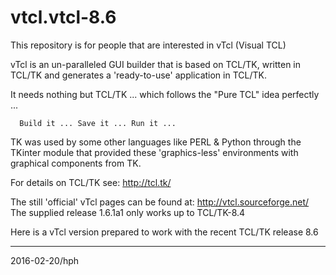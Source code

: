 # vtcl.vtcl-8.6 
This repository is for people that are interested in vTcl (Visual TCL)

vTcl is an un-paralleled GUI builder that is based on TCL/TK, written in TCL/TK and generates
a 'ready-to-use' application in TCL/TK. 

It needs nothing but TCL/TK ... which follows the "Pure TCL" idea perfectly ...

      Build it ... Save it ... Run it ...

TK was used by some other languages like PERL & Python through the TKinter module that provided
these 'graphics-less' environments with graphical components from TK.

For details on TCL/TK see: http://tcl.tk/

The still 'official' vTcl pages can be found at: http://vtcl.sourceforge.net/
The supplied release 1.6.1a1 only works up to TCL/TK-8.4

Here is a vTcl version prepared to work with the recent TCL/TK release 8.6

--------------
2016-02-20/hph
